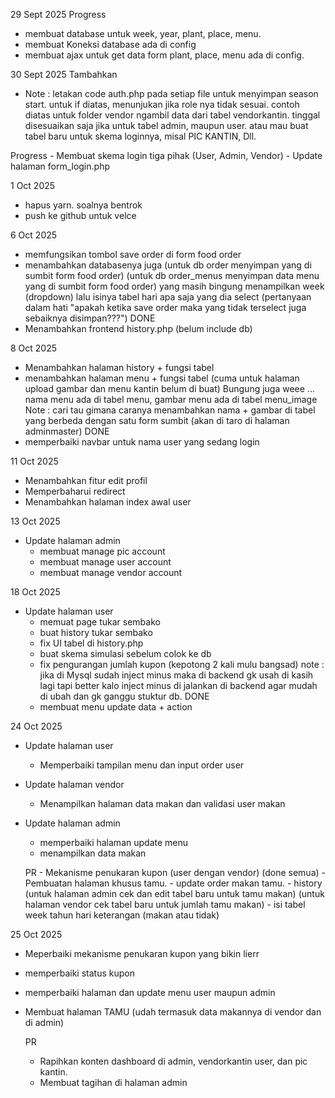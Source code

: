 29 Sept 2025
Progress
- membuat database untuk week, year, plant, place, menu.
- membuat Koneksi database ada di config
- membuat ajax untuk get data form plant, place, menu ada di config.

30 Sept 2025
Tambahkan 

-   <?php include "../auth.php"; ?>
    <?php if ($_SESSION['role'] !== 'vendorkantin') { header("Location: ../form_login.php"); exit; } ?>

    Note : letakan code auth.php pada setiap file untuk menyimpan season start. untuk if diatas, menunjukan jika role nya tidak sesuai. contoh diatas untuk folder vendor ngambil data dari tabel vendorkantin. tinggal disesuaikan saja jika untuk tabel admin, maupun user. atau mau buat tabel baru untuk skema loginnya, misal PIC KANTIN, Dll.

Progress
    - Membuat skema login tiga pihak (User, Admin, Vendor)
    - Update halaman form_login.php

1 Oct 2025
 - hapus yarn. soalnya bentrok
 - push ke github untuk velce

 6 Oct 2025
 - memfungsikan tombol save order di form food order
 - menambahkan databasenya juga 
    (untuk db order menyimpan yang di sumbit form food order)
    (untuk db order_menus menyimpan data menu yang di sumbit form food order)
    yang masih bingung menampilkan week (dropdown) lalu isinya tabel hari apa saja yang dia select (pertanyaan dalam hati "apakah ketika save order maka yang tidak terselect juga sebaiknya disimpan???") DONE
 - Menambahkan frontend history.php (belum include db)

8 Oct 2025
- Menambahkan halaman history + fungsi tabel
- menambahkan halaman menu + fungsi tabel (cuma untuk halaman upload gambar dan menu kantin belum di buat)
    Bungung juga weee ... nama menu ada di tabel menu, gambar menu ada di tabel menu_image
    Note : cari tau gimana caranya menambahkan nama + gambar di tabel yang berbeda dengan satu form sumbit (akan di taro di halaman adminmaster) DONE
- memperbaiki navbar untuk nama user yang sedang login

11 Oct 2025
- Menambahkan fitur edit profil
- Memperbaharui redirect
- Menambahkan halaman index awal user

13 Oct 2025
- Update halaman admin
    - membuat manage pic account
    - membuat manage user account
    - membuat manage vendor account

18 Oct 2025
- Update halaman user
    - memuat page tukar sembako
    - buat history tukar sembako
    - fix UI tabel di history.php
    - buat skema simulasi sebelum colok ke db
    - fix pengurangan jumlah kupon (kepotong 2 kali mulu bangsad) note : jika di Mysql sudah inject minus maka di backend gk usah di kasih lagi tapi better kalo inject minus di jalankan di backend agar mudah di ubah dan gk ganggu stuktur db. DONE
    - membuat menu update data + action
    
24 Oct 2025
- Update halaman user
    - Memperbaiki tampilan menu dan input order user
- Update halaman vendor
    - Menampilkan halaman data makan dan validasi user makan
- Update halaman admin
    - memperbaiki halaman update menu
    - menampilkan data makan


    PR - Mekanisme penukaran kupon (user dengan vendor) (done semua)
       - Pembuatan halaman khusus tamu.
            - update order makan tamu.
            - history
            (untuk halaman admin cek dan edit tabel baru untuk tamu makan)
            (untuk halaman vendor cek tabel baru untuk jumlah tamu makan)
            - isi tabel week tahun hari keterangan (makan atau tidak)

25 Oct 2025
- Meperbaiki mekanisme penukaran kupon yang bikin lierr
- memperbaiki status kupon
- memperbaiki halaman dan update menu user maupun admin
- Membuat halaman TAMU (udah termasuk data makannya di vendor dan di admin)



    PR 
    - Rapihkan konten dashboard di admin, vendorkantin user, dan pic kantin.
    - Membuat tagihan di halaman admin